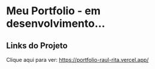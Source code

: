 # Meu Portfolio - em desenvolvimento...

## Links do Projeto

Clique aqui para ver: https://portfolio-raul-rita.vercel.app/